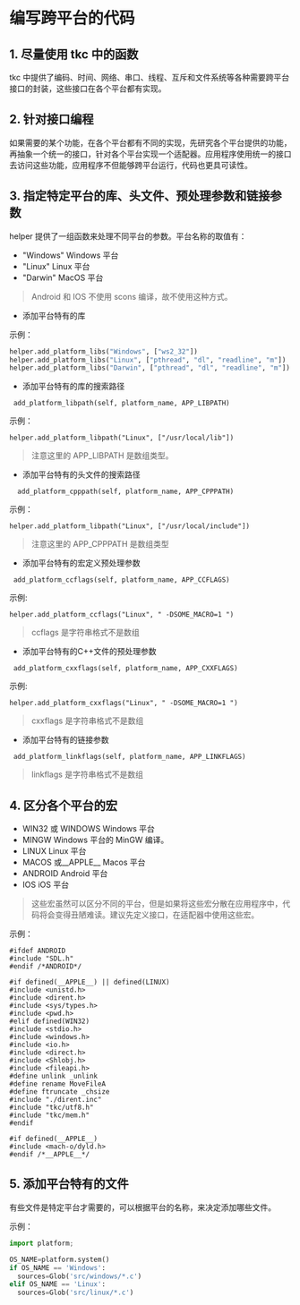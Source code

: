 # 编写跨平台的代码

## 1. 尽量使用 tkc 中的函数

tkc 中提供了编码、时间、网络、串口、线程、互斥和文件系统等各种需要跨平台接口的封装，这些接口在各个平台都有实现。

## 2. 针对接口编程

如果需要的某个功能，在各个平台都有不同的实现，先研究各个平台提供的功能，再抽象一个统一的接口，针对各个平台实现一个适配器。应用程序使用统一的接口去访问这些功能，应用程序不但能够跨平台运行，代码也更具可读性。

## 3. 指定特定平台的库、头文件、预处理参数和链接参数

helper 提供了一组函数来处理不同平台的参数。平台名称的取值有：

* "Windows" Windows 平台
* "Linux"  Linux  平台
* "Darwin" MacOS 平台

> Android 和  IOS 不使用 scons 编译，故不使用这种方式。


 * 添加平台特有的库

示例：

```python
helper.add_platform_libs("Windows", ["ws2_32"])
helper.add_platform_libs("Linux", ["pthread", "dl", "readline", "m"])
helper.add_platform_libs("Darwin", ["pthread", "dl", "readline", "m"])
```

 * 添加平台特有的库的搜索路径
 
```
 add_platform_libpath(self, platform_name, APP_LIBPATH)
```

示例：

```
helper.add_platform_libpath("Linux", ["/usr/local/lib"])
```

> 注意这里的 APP_LIBPATH 是数组类型。

 * 添加平台特有的头文件的搜索路径

```
  add_platform_cpppath(self, platform_name, APP_CPPPATH)
```

示例：

```
helper.add_platform_libpath("Linux", ["/usr/local/include"])
```
> 注意这里的 APP_CPPPATH 是数组类型


* 添加平台特有的宏定义预处理参数

```
 add_platform_ccflags(self, platform_name, APP_CCFLAGS)
```

示例:

```
helper.add_platform_ccflags("Linux", " -DSOME_MACRO=1 ")
```

> ccflags 是字符串格式不是数组

* 添加平台特有的C++文件的预处理参数

```
 add_platform_cxxflags(self, platform_name, APP_CXXFLAGS)
```

示例:

```
helper.add_platform_cxxflags("Linux", " -DSOME_MACRO=1 ")
```

> cxxflags 是字符串格式不是数组

* 添加平台特有的链接参数

```
 add_platform_linkflags(self, platform_name, APP_LINKFLAGS)
```
> linkflags 是字符串格式不是数组

## 4. 区分各个平台的宏

* WIN32 或 WINDOWS Windows 平台
* MINGW Windows 平台的 MinGW 编译。 
* LINUX Linux 平台
* MACOS 或__APPLE__ Macos 平台
* ANDROID Android 平台
* IOS iOS 平台

> 这些宏虽然可以区分不同的平台，但是如果将这些宏分散在应用程序中，代码将会变得丑陋难读。建议先定义接口，在适配器中使用这些宏。

示例：

```
#ifdef ANDROID
#include "SDL.h"
#endif /*ANDROID*/

#if defined(__APPLE__) || defined(LINUX)
#include <unistd.h>
#include <dirent.h>
#include <sys/types.h>
#include <pwd.h>
#elif defined(WIN32)
#include <stdio.h>
#include <windows.h>
#include <io.h>
#include <direct.h>
#include <Shlobj.h>
#include <fileapi.h>
#define unlink _unlink
#define rename MoveFileA
#define ftruncate _chsize
#include "./dirent.inc"
#include "tkc/utf8.h"
#include "tkc/mem.h"
#endif

#if defined(__APPLE__)
#include <mach-o/dyld.h>
#endif /*__APPLE__*/
```

## 5. 添加平台特有的文件

有些文件是特定平台才需要的，可以根据平台的名称，来决定添加哪些文件。

示例：

```python
import platform;

OS_NAME=platform.system()
if OS_NAME == 'Windows':
  sources=Glob('src/windows/*.c')
elif OS_NAME == 'Linux':
  sources=Glob('src/linux/*.c')
```
